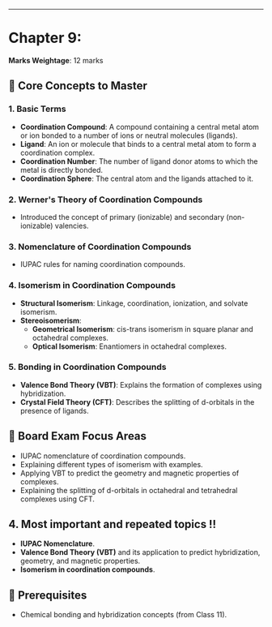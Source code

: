 
---

# Chapter 9: 
**Marks Weightage**: 12 marks

## 🎯 Core Concepts to Master

### 1. Basic Terms
- **Coordination Compound**: A compound containing a central metal atom or ion bonded to a number of ions or neutral molecules (ligands).
- **Ligand**: An ion or molecule that binds to a central metal atom to form a coordination complex.
- **Coordination Number**: The number of ligand donor atoms to which the metal is directly bonded.
- **Coordination Sphere**: The central atom and the ligands attached to it.

### 2. Werner's Theory of Coordination Compounds
- Introduced the concept of primary (ionizable) and secondary (non-ionizable) valencies.

### 3. Nomenclature of Coordination Compounds
- IUPAC rules for naming coordination compounds.

### 4. Isomerism in Coordination Compounds
- **Structural Isomerism**: Linkage, coordination, ionization, and solvate isomerism.
- **Stereoisomerism**:
    - **Geometrical Isomerism**: cis-trans isomerism in square planar and octahedral complexes.
    - **Optical Isomerism**: Enantiomers in octahedral complexes.

### 5. Bonding in Coordination Compounds
- **Valence Bond Theory (VBT)**: Explains the formation of complexes using hybridization.
- **Crystal Field Theory (CFT)**: Describes the splitting of d-orbitals in the presence of ligands.

## 📝 Board Exam Focus Areas
- IUPAC nomenclature of coordination compounds.
- Explaining different types of isomerism with examples.
- Applying VBT to predict the geometry and magnetic properties of complexes.
- Explaining the splitting of d-orbitals in octahedral and tetrahedral complexes using CFT.

## 4. Most important and repeated topics !!
- **IUPAC Nomenclature**.
- **Valence Bond Theory (VBT)** and its application to predict hybridization, geometry, and magnetic properties.
- **Isomerism in coordination compounds**.

## 🔗 Prerequisites
- Chemical bonding and hybridization concepts (from Class 11).